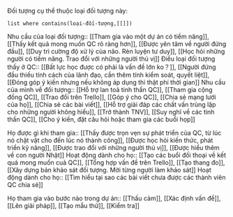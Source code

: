 Đối tượng cụ thể thuộc loại đối tượng này:
```dataview 
list where contains(loại-đối-tượng,[[]])
```

Nhu cầu của loại đối tượng:: [[Tham gia vào một dự án có tiềm năng]], [[Thấy kết quả mong muốn QC rõ ràng hơn]], [[Được yên tâm về người đứng đầu]], [[Duy trì cường độ xử lý của não. Rèn luyện tư duy]], [[Học hỏi những người có tiềm năng. Trao đổi với những người thú vị]]
Điều loại đối tượng thấy ở QC:: [[Bất lực học được có phải là vấn đề lớn ko？]], [[Người đứng đầu thiếu tính cách của lãnh đạo, cần thêm tính kiểm soát, quyết liệt]], [[Đóng góp ý kiến nhưng nếu không áp dụng thì thật phí thời gian]]
Nhu cầu của mình về đối tượng:: [[Hỗ trợ lan toả tinh thần QC]], [[Tham gia cộng đồng QC]], [[Trao đổi trên Trello]], [[Góp ý cho QC]], [[Chia sẻ mạng lưới của họ]], [[Chia sẻ các bài viết]], [[Hỗ trợ giải đáp các chất vấn trùng lặp cho những người không hiểu]], [[Trở thành TNV]], [[Suy nghĩ về các tinh thần QC]], [[Cho ý kiến, đặt câu hỏi hoặc tham gia các buổi họp]]

Họ được gì khi tham gia:: [[Thấy được trọn vẹn sự phát triển của QC, từ lúc nó chật vật cho đến lúc nó thành công]], [[Được học hỏi kiến thức, phát triển kỹ năng]], [[Được trao đổi với những người thú vị]], [[Được hiểu thêm về con người Nhật]]
Hoạt động dành cho họ:: [[Tạo các buổi đối thoại về kết quả mong muốn cuả QC]], [[Tổng hợp vấn đề trên Trello]], [[Tạo thang đo]], [[Xây dựng bản khảo sát đối tượng. Mời từng người làm khảo sát]]
Hoạt động dành cho họ:: [[Tìm hiểu tại sao các bài viết chưa được các thành viên QC chia sẻ]]

Họ tham gia vào bước nào trong dự án:: [[Thấu cảm]], [[Xác định vấn đề]], [[Lên giải pháp]], [[Tạo mẫu thử]], [[Kiểm tra]]
